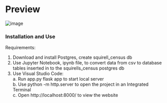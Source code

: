 <h1>Preview</h1>

![image](https://user-images.githubusercontent.com/73491575/115476647-4c681c80-a210-11eb-8c4b-1dbf73f6f6ae.png)



<h3>Installation and Use </h3>

Requirements:
  1. Download and install Postgres, create squirell_census db
  2. Use Jupyter Notebook, ipynb file, to convert data from csv to database tables inserted in to the squirells_census postgres db
  3. Use Visual Studio Code: <br>
        a. Run app.py flask app to start local server <br>
        b. Use python -m http.server to open the project in an Integrated Terminal <br>
        c. Open http://localhost:8000/ to view the website
